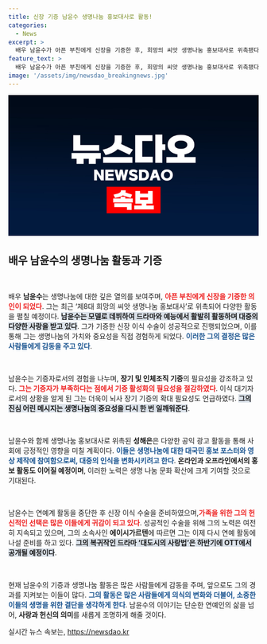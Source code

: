 ```yaml
---
title: 신장 기증 남윤수 생명나눔 홍보대사로 활동!
categories:
  - News
excerpt: >
  배우 남윤수가 아픈 부친에게 신장을 기증한 후, 희망의 씨앗 생명나눔 홍보대사로 위촉됐다. 기증의 가치를 전파하며 생명나눔을 적극 홍보할 예정인데, 그의 진정한 나눔 이야기에 많은 이들이 감동할 것으로 기대된다.
feature_text: >
  배우 남윤수가 아픈 부친에게 신장을 기증한 후, 희망의 씨앗 생명나눔 홍보대사로 위촉됐다. 기증의 가치를 전파하며 생명나눔을 적극 홍보할 예정인데, 그의 진정한 나눔 이야기에 많은 이들이 감동할 것으로 기대된다.
image: '/assets/img/newsdao_breakingnews.jpg'
---
```


<p><img src="/assets/img/newsdao_breakingnews.jpg" alt="bookingtag 속보" /></p>

<h2 data-ke-size="size26">배우 남윤수의 생명나눔 활동과 기증</h2>

<p data-ke-size="size16">&nbsp;</p>

<p>배우 <b>남윤수</b>는 생명나눔에 대한 깊은 열의를 보여주며, <b><span style="color: #ee2323;">아픈 부친에게 신장을 기증한 의인이 되었다</span></b>. 그는 최근 ‘제8대 희망의 씨앗 생명나눔 홍보대사’로 위촉되어 다양한 활동을 펼칠 예정이다. <b><span style="background-color: #21538527;">남윤수는 모델로 데뷔하여 드라마와 예능에서 활발히 활동하며 대중의 다양한 사랑을 받고 있다</span></b>. 그가 기증한 신장 이식 수술이 성공적으로 진행되었으며, 이를 통해 그는 생명나눔의 가치와 중요성을 직접 경험하게 되었다. <b><span style="color: #1a5490;">이러한 그의 결정은 많은 사람들에게 감동을 주고 있다</span></b>.</p>

<p data-ke-size="size16">&nbsp;</p>

<p>남윤수는 기증자로서의 경험을 나누며, <b>장기 및 인체조직 기증</b>의 필요성을 강조하고 있다. <b><span style="color: #ee2323;">그는 기증자가 부족하다는 점에서 기증 활성화의 필요성을 절감하였다</span></b>. 이식 대기자로서의 상황을 알게 된 그는 더욱이 뇌사 장기 기증의 확대 필요성도 언급하였다. <b><span style="background-color: #21538527;">그의 진심 어린 메시지는 생명나눔의 중요성을 다시 한 번 일깨워준다</span></b>. </p>

<p data-ke-size="size16">&nbsp;</p>

<p>남윤수와 함께 생명나눔 홍보대사로 위촉된 <b>성해은</b>은 다양한 공익 광고 활동을 통해 사회에 긍정적인 영향을 미칠 계획이다. <b><span style="color: #1a5490;">이들은 생명나눔에 대한 대국민 홍보 포스터와 영상 제작에 참여함으로써, 대중의 인식을 변화시키려고 한다</span></b>. <b>온라인과 오프라인에서의 홍보 활동도 이어질 예정이며</b>, 이러한 노력은 생명 나눔 문화 확산에 크게 기여할 것으로 기대된다. </p>

<p data-ke-size="size16">&nbsp;</p>

<p>남윤수는 연예계 활동을 중단한 후 신장 이식 수술을 준비하였으며,<b><span style="color: #ee2323;">가족을 위한 그의 헌신적인 선택은 많은 이들에게 귀감이 되고 있다</span></b>. 성공적인 수술을 위해 그의 노력은 여전히 지속되고 있으며, 그의 소속사인 <b>에이시가르텐</b>에 따르면 그는 이제 다시 연예 활동에 나설 준비를 하고 있다. <b><span style="background-color: #21538527;">그의 복귀작인 드라마 ‘대도시의 사랑법’은 하반기에 OTT에서 공개될 예정이다</span></b>.</p>

<p data-ke-size="size16">&nbsp;</p>

<p>현재 남윤수의 기증과 생명나눔 활동은 많은 사람들에게 감동을 주며, 앞으로도 그의 경과를 지켜보는 이들이 많다. <b><span style="color: #1a5490;">그의 활동은 많은 사람들에게 의식의 변화와 더불어, 소중한 이들의 생명을 위한 결단을 생각하게 한다</span></b>. 남윤수의 이야기는 단순한 연예인의 삶을 넘어, <b>사랑과 헌신의 의미</b>를 새롭게 조명하게 해줄 것이다.</p>
실시간 뉴스 속보는, <a href="https://newsdao.kr" rel="dofollow">https://newsdao.kr</a>



